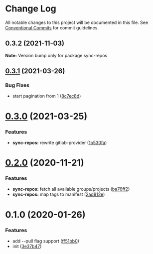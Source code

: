 # Change Log

All notable changes to this project will be documented in this file.
See [Conventional Commits](https://conventionalcommits.org) for commit guidelines.

## 0.3.2 (2021-11-03)

**Note:** Version bump only for package sync-repos





## [0.3.1](https://github.com/ewnd9/sync-repos/tree/master/packages/sync-repos/compare/sync-repos@0.3.0...sync-repos@0.3.1) (2021-03-26)


### Bug Fixes

* start pagination from 1 ([8c7ec8d](https://github.com/ewnd9/sync-repos/tree/master/packages/sync-repos/commit/8c7ec8d762cfd137e961d9400945d927b656fc52))





# [0.3.0](https://github.com/ewnd9/sync-repos/tree/master/packages/sync-repos/compare/sync-repos@0.2.0...sync-repos@0.3.0) (2021-03-25)


### Features

* **sync-repos:** rewrite gitlab-provider ([1b530fa](https://github.com/ewnd9/sync-repos/tree/master/packages/sync-repos/commit/1b530fa4e68e64329814ed9a23ed2bf6c221d71c))





# [0.2.0](https://github.com/ewnd9/sync-repos/tree/master/packages/sync-repos/compare/sync-repos@0.1.0...sync-repos@0.2.0) (2020-11-21)


### Features

* **sync-repos:** fetch all available groups/projects ([ba76ff2](https://github.com/ewnd9/sync-repos/tree/master/packages/sync-repos/commit/ba76ff2b81ab0ec26da6b94bee9446c1588ec513))
* **sync-repos:** map tags to manifest ([2ad812e](https://github.com/ewnd9/sync-repos/tree/master/packages/sync-repos/commit/2ad812e7164b7db017a3d1537fa4e2a123921ae3))





# 0.1.0 (2020-01-26)


### Features

* add --pull flag support ([ff51bb0](https://github.com/ewnd9/sync-repos/tree/master/packages/sync-repos/commit/ff51bb002130430d0bc195db3b0c70b2321f8f85))
* init ([3e37b47](https://github.com/ewnd9/sync-repos/tree/master/packages/sync-repos/commit/3e37b4793cb8f8d9d80ffbc12eca3f16792dd3c9))
